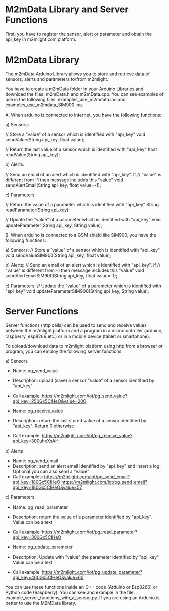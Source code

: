 # M2mData Library and Server Functions 

First, you have to register the sensor, alert or parameter and obtain the api_key in m2mlight.com platform.


# M2mData Library

The m2mData Arduino Library allows you to store and retrieve data of sensors, alerts and parameters to/from m2mlight.

You have to create a m2mData folder in your Arduino Libraries and download the files: m2mData.h and m2mData.cpp. You can see examples of use in the following files: examples_use_m2mdata.ino and examples_use_m2mdata_SIM900.ino.

A. When arduino is connected to Internet, you have the following functions: 

a) Sensors:

 // Store a "value" of a sensor which is identified with "api_key"
 void sendValue(String api_key, float value);  

 // Return the last value of a sensor which is identified with "api_key"
 float readValue(String api_key);

b) Alerts:
    
 // Send an email of an alert which is identified with "api_key". If 
 // "value" is different from -1 then message includes this "value"
 void sendAlertEmail(String api_key, float value=-1); 

c) Parameters:

 // Return the value of a parameter which is identified with "api_key"
 String readParameter(String api_key);

 // Update the "value" of a parameter which is identified with "api_key"
 void updateParameter(String api_key, String value);
 


B. When arduino is connected to a GSM shield like SIM900, you have the following functions:

a) Sensors:
// Store a "value" of a sensor which is identified with "api_key"
void sendValueSIM900(String api_key, float value);  

b) Alerts:
// Send an email of an alert which is identified with "api_key". If 
// "value" is different from -1 then message includes this "value"
void sendAlertEmailSIM900(String api_key, float value=-1); 

c) Parameters:
// Update the "value" of a parameter which is identified with "api_key"
void updateParameterSIM900(String api_key, String value);



# Server Functions

Server functions (http calls) can be used to send and receive values between the m2mlight platform and a program in a microcontroller (arduino, raspberry, esp8266 etc.) or in a mobile device (tablet or smartphone).

To upload/download data to m2mlight platform using http from a browser or program, you can employ the following server functions:

a) Sensors

- Name: pg_send_value
- Description: upload (save) a sensor "value" of a sensor identified by "api_key"
- Call example: https://m2mlight.com/iot/pg_send_value?api_key=250Gx5CIHeO&value=200 

- Name: pg_receive_value
- Description: return the last stored value of a sensor identified by "api_key". Return 0 otherwise
- Call example: https://m2mlight.com/iot/pg_receive_value?api_key=300uhxXsAH

b) Alerts

- Name: pg_send_email
- Description: send an alert email identified by "api_key" and insert a log. Optional you can
  also send  a "value" 
- Call examples: https://m2mlight.com/iot/pg_send_email?api_key=180Gx5CIHeO 
                 https://m2mlight.com/iot/pg_send_email?api_key=180Gx5CIHeO&value=57


c) Parameters

- Name: pg_read_parameter
- Description: return the value of a parameter identified by "api_key". Value can be a text
- Call example: https://m2mlight.com/iot/pg_read_parameter?api_key=300Gx5CIHeO 

- Name: pg_update_parameter 
- Description: Update with "value" the parameter identified by "api_key". Value can be a text
- Call example: https://m2mlight.com/iot/pg_update_parameter?api_key=400Gx5CIHeO&value=60


You can use these functions inside an C++ code (Arduino or Esp8266) or Python code (Raspberry).  You can see and example in the file: example_server_functions_with_a_sensor.py. If you are using an Arduino is better to use the M2MData library.

